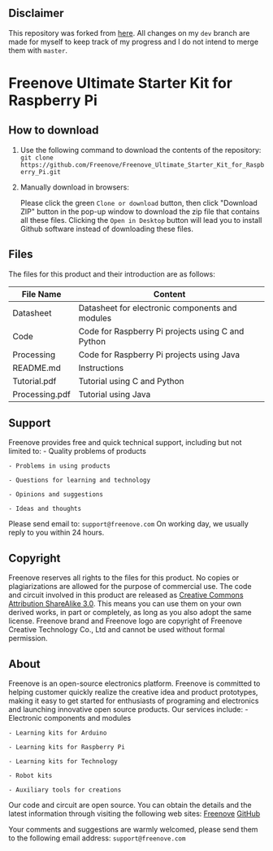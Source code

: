 ## Disclaimer

This repository was forked from [here](https://github.com/Freenove/Freenove_Ultimate_Starter_Kit_for_Raspberry_Pi). All changes on my `dev` branch are made for myself to keep track of my progress and I do not intend to merge them with `master`.

# Freenove Ultimate Starter Kit for Raspberry Pi

## How to download

1. Use the following command to download the contents of the repository:
    `git clone https://github.com/Freenove/Freenove_Ultimate_Starter_Kit_for_Raspberry_Pi.git`

2. Manually download in browsers:

    Please click the green `Clone or download` button, then click "Download ZIP" button in the pop-up window to download the zip file that contains all these files. Clicking the `Open in Desktop` button will lead you to install Github software instead of downloading these files. 

## Files
The files for this product and their introduction are as follows:

| File Name | Content |
| --------- | ------- |
| Datasheet | Datasheet for electronic components and modules |
| Code | Code for Raspberry Pi projects using C and Python |
| Processing | Code for Raspberry Pi projects using Java |
| README.md | Instructions |
| Tutorial.pdf | Tutorial using C and Python |
| Processing.pdf | Tutorial using Java |

## Support
Freenove provides free and quick technical support, including but not limited to:
    - Quality problems of products

    - Problems in using products

    - Questions for learning and technology

    - Opinions and suggestions

    - Ideas and thoughts

Please send email to:
    `support@freenove.com`
On working day, we usually reply to you within 24 hours.

## Copyright
Freenove reserves all rights to the files for this product. No copies or plagiarizations are allowed for the purpose of commercial use. 
The code and circuit involved in this product are released as [Creative Commons Attribution ShareAlike 3.0](http://creativecommons.org/licenses/by-sa/3.0/legalcode). This means you can use them on your own derived works, in part or completely, as long as you also adopt the same license. 
Freenove brand and Freenove logo are copyright of Freenove Creative Technology Co., Ltd and cannot be used without formal permission.

## About
Freenove is an open-source electronics platform. Freenove is committed to helping customer quickly realize the creative idea and product prototypes, making it easy to get started for enthusiasts of programing and electronics and launching innovative open source products. Our services include:
    - Electronic components and modules

    - Learning kits for Arduino

    - Learning kits for Raspberry Pi

    - Learning kits for Technology

    - Robot kits

    - Auxiliary tools for creations

Our code and circuit are open source. You can obtain the details and the latest information through visiting the following web sites:
    [Freenove](http://www.freenove.com)
    [GitHub](https://github.com/freenove)

Your comments and suggestions are warmly welcomed, please send them to the following email address:
    `support@freenove.com`
